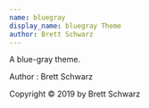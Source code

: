 ```yaml
---
name: bluegray
display_name: bluegray Theme
author: Brett Schwarz
---
```

A blue-gray theme.

Author
: Brett Schwarz

Copyright © 2019 by Brett Schwarz
